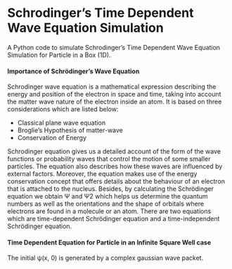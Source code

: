 # Schrodinger’s Time Dependent Wave Equation Simulation
A Python code to simulate Schrodinger’s Time Dependent Wave Equation Simulation for Particle in a Box (1D).

#### Importance of Schrödinger’s Wave Equation
Schrodinger wave equation is a mathematical expression describing the energy and position of the electron in space and time, taking into account the matter wave nature of the electron inside an atom. It is based on three considerations which are listed below:
<UL>
<LI>Classical plane wave equation</LI>
<LI>Broglie’s Hypothesis of matter-wave</LI>
<LI>Conservation of Energy</LI>
</UL>
Schrodinger equation gives us a detailed account of the form of the wave functions or probability waves that control the motion of some smaller particles. The equation also describes how these waves are influenced by external factors. Moreover, the equation makes use of the energy conservation concept that offers details about the behaviour of an electron that is attached to the nucleus.
Besides, by calculating the Schrödinger equation we obtain Ψ and Ψ2 which helps us determine the quantum numbers as well as the orientations and the shape of orbitals where electrons are found in a molecule or an atom.
There are two equations which are time-dependent Schrödinger equation and a time-independent Schrödinger equation.

#### Time Dependent Equation for Particle in an Infinite Square Well case
The initial ψ(x, 0) is generated by a complex gaussian wave packet.

